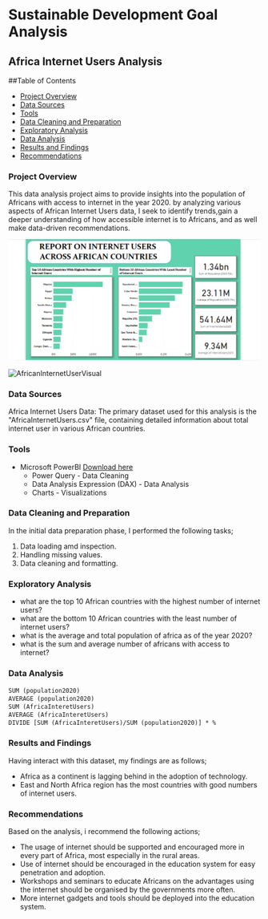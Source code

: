 # Sustainable Development Goal Analysis

## Africa Internet Users Analysis

##Table of Contents

- [Project Overview](#project-overview)
- [Data Sources](#data-sources)
- [Tools](#tools)
- [Data Cleaning and Preparation](#data-cleaning-and-preparation)
- [Exploratory Analysis](#exploratory-analysis)
- [Data Analysis](#data-analysis)
- [Results and Findings](#results-and-findings)
- [Recommendations](#recommendations)

### Project Overview

This data analysis project aims to provide insights into the population of Africans with access to internet in the year 2020. by analyzing various aspects of African Internet Users data, I seek to identify trends,gain a deeper understanding of how accessible internet is to Africans, and as well make data-driven recommendations.

![Dashboard](AfricanInternetUserVisual.PNG)

![AfricanInternetUserVisual](https://github.com/FadilaOmar/Analytica/assets/147044763/7f7c1a7a-218a-4d9b-96b5-37d15ca8c2e4)


### Data Sources

Africa Internet Users Data: The primary dataset used for this analysis is the "AfricaInternetUsers.csv" file, containing detailed information about total internet user in various African countries.

### Tools

- Microsoft PowerBI [Download here](https://microsoft.com)
  - Power Query - Data Cleaning
  - Data Analysis Expression (DAX) - Data Analysis
  - Charts - Visualizations
 
### Data Cleaning and Preparation

In the initial data preparation phase, I performed the following tasks;
1. Data loading amd inspection.
2. Handling missing values.
3. Data cleaning and formatting.

### Exploratory Analysis

- what are the top 10 African countries with the highest number of internet users?
- what are the bottom 10 African countries with the least number of internet users?
- what is the average and total population of africa as of the year 2020?
- what is the sum and average number of africans with access to internet?

### Data Analysis

```DAX
SUM (population2020)
AVERAGE (population2020)
SUM (AfricaInteretUsers)
AVERAGE (AfricaInteretUsers)
DIVIDE [SUM (AfricaInteretUsers)/SUM (population2020)] * %
```

### Results and Findings

Having interact with this dataset, my findings are as follows;

-	Africa as a continent is lagging behind in the adoption of technology.
-	East and North Africa region has the most countries with good numbers of internet users.

### Recommendations

Based on the analysis, i recommend the following actions;

- The usage of internet should be supported and encouraged more in every part of Africa, most especially in the rural areas.
- Use of internet should be encouraged in the education system for easy penetration and adoption.
- Workshops and seminars to educate Africans on the advantages using the internet should be organised by the governments more often.
- More internet gadgets and tools should be deployed into the education system.


